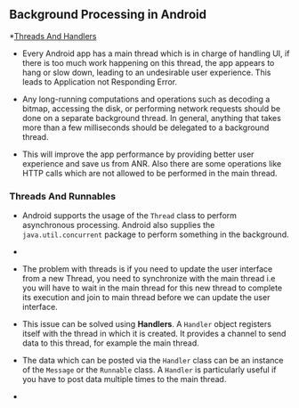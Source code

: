 ## Background Processing in Android
  *[Threads And Handlers](#threads-and-handlers)

* Every Android app has a main thread which is in charge of handling UI, if there is too much work happening on this thread, the app appears to hang or slow down, leading to an undesirable user experience. This leads to Application not Responding Error.

* Any long-running computations and operations such as decoding a bitmap, accessing the disk, or performing network requests should be done on a separate background thread. In general, anything that takes more than a few milliseconds should be delegated to a background thread.

* This will improve the app performance by providing better user experience and save us from ANR. Also there are some operations like HTTP calls which are not allowed to be performed in the main thread.

### Threads And Runnables

* Android supports the usage of the ```Thread``` class to perform asynchronous processing. Android also supplies the ```java.util.concurrent``` package to perform something in the background. 

* 

* The problem with threads is if you need to update the user interface from a new Thread, you need to synchronize with the main thread i.e you will have to wait in the main thread for this new thread to complete its execution and join to main thread before we can update the user interface. 

* This issue can be solved using **Handlers**. A ```Handler``` object registers itself with the thread in which it is created. It provides a channel to send data to this thread, for example the main thread. 

* The data which can be posted via the ```Handler``` class can be an instance of the ```Message``` or the ```Runnable``` class. A ```Handler``` is particularly useful if you have to post data multiple times to the main thread.

* 
